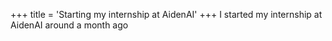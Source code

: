 +++ title = 'Starting my internship at AidenAI' +++
I started my internship at AidenAI around a month ago
